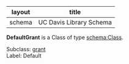 
| layout| title |
| ------------- |:-------------:|
| schema     | UC Davis Library Schema     |

**DefaultGrant** is a Class of type [schema:Class](http://schema.org/Class). <br /> 

Subclass: [grant](http://schema.library.ucdavis.edu/grant)<br /> Label: Default<br /> 
